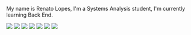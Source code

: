 My name is Renato Lopes, 
I'm a Systems Analysis student, I'm currently learning Back End.




<div>
<img src="https://img.shields.io/badge/HTML5-E34F26?style=for-the-badge&logo=html5&logoColor=white" />
<img src="https://img.shields.io/badge/CSS-239120?&style=for-the-badge&logo=css3&logoColor=white" />
<img src="https://img.shields.io/badge/JavaScript-323330?style=for-the-badge&logo=javascript&logoColor=F7DF1E" >
<img src="https://img.shields.io/badge/Express.js-404D59?style=for-the-badge" >
<img src="https://img.shields.io/badge/MySQL-00000F?style=for-the-badge&logo=mysql&logoColor=white" >
<img src="https://img.shields.io/badge/sequelize-323330?style=for-the-badge&logo=sequelize&logoColor=blue" >
<img src="https://img.shields.io/badge/PHP-777BB4?style=for-the-badge&logo=php&logoColor=white" >
 
 </div>

<!---
RenatoLPSjr/RenatoLPSjr is a ✨ special ✨ repository because its `README.md` (this file) appears on your GitHub profile.
You can click the Preview link to take a look at your changes.
--->
